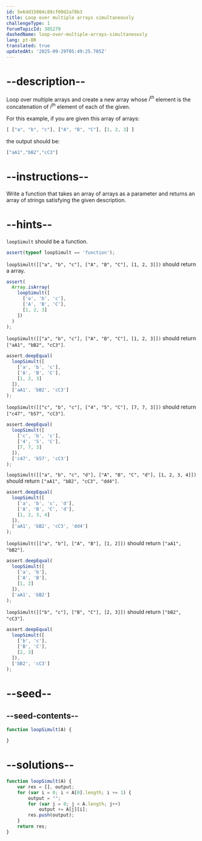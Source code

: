 ```yaml
---
id: 5e6dd15004c88cf00d2a78b3
title: Loop over multiple arrays simultaneously
challengeType: 1
forumTopicId: 385279
dashedName: loop-over-multiple-arrays-simultaneously
lang: pt-BR
translated: true
updatedAt: '2025-09-29T05:49:25.705Z'
---
```


# --description--

Loop over multiple arrays and create a new array whose $i^{th}$ element is the concatenation of $i^{th}$ element of each of the given.

For this example, if you are given this array of arrays:

```js
[ ["a", "b", "c"], ["A", "B", "C"], [1, 2, 3] ]
```

the output should be:

```js
["aA1","bB2","cC3"]
```

# --instructions--

Write a function that takes an array of arrays as a parameter and returns an array of strings satisfying the given description.

# --hints--

`loopSimult` should be a function.

```js
assert(typeof loopSimult == 'function');
```

`loopSimult([["a", "b", "c"], ["A", "B", "C"], [1, 2, 3]])` should return a array.

```js
assert(
  Array.isArray(
    loopSimult([
      ['a', 'b', 'c'],
      ['A', 'B', 'C'],
      [1, 2, 3]
    ])
  )
);
```

`loopSimult([["a", "b", "c"], ["A", "B", "C"], [1, 2, 3]])` should return `["aA1", "bB2", "cC3"]`.

```js
assert.deepEqual(
  loopSimult([
    ['a', 'b', 'c'],
    ['A', 'B', 'C'],
    [1, 2, 3]
  ]),
  ['aA1', 'bB2', 'cC3']
);
```

`loopSimult([["c", "b", "c"], ["4", "5", "C"], [7, 7, 3]])` should return `["c47", "b57", "cC3"]`.

```js
assert.deepEqual(
  loopSimult([
    ['c', 'b', 'c'],
    ['4', '5', 'C'],
    [7, 7, 3]
  ]),
  ['c47', 'b57', 'cC3']
);
```

`loopSimult([["a", "b", "c", "d"], ["A", "B", "C", "d"], [1, 2, 3, 4]])` should return `["aA1", "bB2", "cC3", "dd4"]`.

```js
assert.deepEqual(
  loopSimult([
    ['a', 'b', 'c', 'd'],
    ['A', 'B', 'C', 'd'],
    [1, 2, 3, 4]
  ]),
  ['aA1', 'bB2', 'cC3', 'dd4']
);
```

`loopSimult([["a", "b"], ["A", "B"], [1, 2]])` should return `["aA1", "bB2"]`.

```js
assert.deepEqual(
  loopSimult([
    ['a', 'b'],
    ['A', 'B'],
    [1, 2]
  ]),
  ['aA1', 'bB2']
);
```

`loopSimult([["b", "c"], ["B", "C"], [2, 3]])` should return `["bB2", "cC3"]`.

```js
assert.deepEqual(
  loopSimult([
    ['b', 'c'],
    ['B', 'C'],
    [2, 3]
  ]),
  ['bB2', 'cC3']
);
```

# --seed--

## --seed-contents--

```js
function loopSimult(A) {

}
```

# --solutions--

```js
function loopSimult(A) {
    var res = [], output;
    for (var i = 0; i < A[0].length; i += 1) {
        output = "";
        for (var j = 0; j < A.length; j++)
            output += A[j][i];
        res.push(output);
    }
    return res;
}
```
